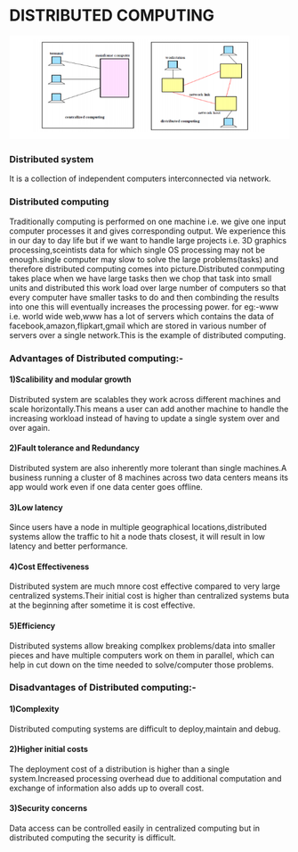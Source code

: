 # DISTRIBUTED COMPUTING
<img src="Images/centralized vs distributed.png" width=800>

### Distributed system
It is a collection of independent computers interconnected via network.

### Distributed computing
Traditionally computing is performed on one machine i.e. we give one input computer processes it and gives corresponding output.
We experience this in our day to day life but if we want to handle large projects i.e. 3D graphics processing,sceintists data for which
single OS processing may not be enough.single computer may slow to solve the large problems(tasks) and therefore distributed computing 
comes into picture.Distributed conmputing takes place when we have large tasks then we chop that task into small units and distributed 
this work load over large number of computers so that every computer have smaller tasks to do and then combinding the results into one 
this will eventually increases the processing power.
for eg:-www i.e. world wide web,www has a lot of servers which contains the data of facebook,amazon,flipkart,gmail which are stored
in various number of servers over a single network.This is the example of distributed computing.

### Advantages of Distributed computing:-
#### 1)Scalibility and modular growth
Distributed system are scalables they work across different machines and scale horizontally.This means a user can add another machine to handle
the increasing workload instead of having to update a single system over and over again.

#### 2)Fault tolerance and Redundancy
Distributed system are also inherently more tolerant than single machines.A business running a cluster of 8 machines across
two data centers  means its app would work even if one data center goes offline.

#### 3)Low latency
Since users have a node in multiple geographical locations,distributed systems allow the traffic to hit a node thats closest,
it will result in low latency and better performance.

#### 4)Cost Effectiveness
Distributed system are much mnore cost effective compared to very large centralized systems.Their initial cost is higher than
centralized systems buta at the beginning after sometime it is cost effective.

#### 5)Efficiency
Distributed systems allow breaking complkex problems/data into smaller pieces and have multiple computers work on them in parallel,
which can help in cut down on the time needed to solve/computer those problems.

### Disadvantages of Distributed computing:-
#### 1)Complexity
Distributed computing systems are difficult to deploy,maintain and debug.

#### 2)Higher initial costs
The deployment cost of a distribution is higher than a single system.Increased processing overhead due to additional computation 
and exchange of information also adds up to overall cost.

#### 3)Security concerns
Data access can be controlled easily in centralized computing but in distributed computing the security is difficult.

